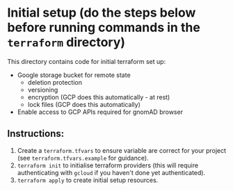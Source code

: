 # Initial setup (do the steps below before running commands in the `terraform` directory)

This directory contains code for initial terraform set up:

- Google storage bucket for remote state
  - deletion protection
  - versioning
  - encryption (GCP does this automatically - at rest)
  - lock files (GCP does this automatically)
- Enable access to GCP APIs required for gnomAD browser

## Instructions:

1) Create a `terraform.tfvars` to ensure variable are correct for your project (see `terraform.tfvars.example` for guidance).
2) `terraform init` to initialise terraform providers (this will require authenticating with `gcloud` if you haven't done yet authenticated).
3) `terraform apply` to create initial setup resources.
